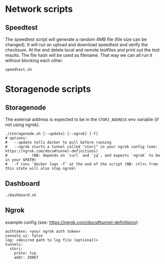 Network scripts
===

Speedtest
---
The speedtest script will generate a random 4MB file (file size can be changed). It will run an upload and download speedtest and verify the checksum. At the end delete local and remote testfiles and print out the test results. The file hash will be used as filename. That way we can all run it without blocking each other.
```
speedtest.sh
```

Storagenode scripts
===

Storagenode
---
The external address is expected to be in the `STORJ_ADDRESS` env variable (if not using ngrok).
```
./storagenode.sh [--update] [--ngrok] [-f]
# options:
#   --update tells docker to pull before running
#   --ngrok starts a tunnel called "storj" in your ngrok config (see: https://ngrok.com/docs#tunnel-definitions)
#           (NB: depends on `curl` and `jq`, and expects `ngrok` to be in your $PATH)
#   -f runs `docker logs -f` at the end of the script (NB: ctl+c from this state will also stop ngrok)
``` 

Dashboard
---
```
./dashboard.sh
```

Ngrok
---
example config (see: https://ngrok.com/docs#tunnel-definitions):
```
authtoken: <your ngrok auth token>
console_ui: false
log: <desired path to log file (optional)>
tunnels:
  storj:
    proto: tcp
    addr: 28967
```
